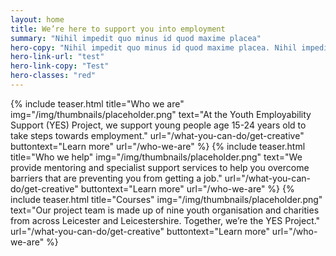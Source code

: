 ```yaml
---
layout: home
title: We’re here to support you into employment
summary: "Nihil impedit quo minus id quod maxime placea"
hero-copy: "Nihil impedit quo minus id quod maxime placea. Nihil impedit quo minus id quod maxime placea."
hero-link-url: "test"
hero-link-copy: "Test"
hero-classes: "red"
---
```


<section class="band" id="projects">
<div class="container teasers-container">
{% include teaser.html title="Who we are" img="/img/thumbnails/placeholder.png"  text="At the Youth Employability Support (YES) Project, we support young people age 15-24 years old to take steps towards employment." url="/what-you-can-do/get-creative" buttontext="Learn more" url="/who-we-are" %}
{% include teaser.html title="Who we help" img="/img/thumbnails/placeholder.png"  text="We provide mentoring and specialist support services to help you overcome barriers that are preventing you from getting a job." url="/what-you-can-do/get-creative" buttontext="Learn more" url="/who-we-are" %}
{% include teaser.html title="Courses" img="/img/thumbnails/placeholder.png"  text="Our project team is made up of nine youth organisation and charities from across Leicester and Leicestershire. Together, we’re the YES Project." url="/what-you-can-do/get-creative" buttontext="Learn more" url="/who-we-are" %}
</div>
</section>